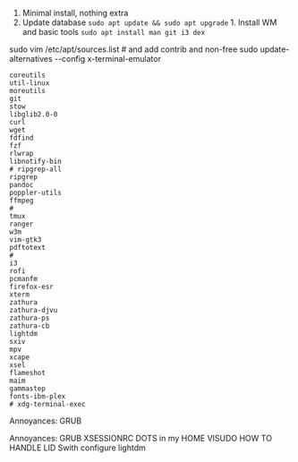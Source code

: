 1. Minimal install, nothing extra
1. Update database `sudo apt update && sudo apt upgrade` 1. Install WM and basic tools `sudo apt install man git i3 dex`

sudo vim /etc/apt/sources.list # and add contrib and non-free
sudo update-alternatives --config x-terminal-emulator

```
coreutils
util-linux
moreutils
git
stow
libglib2.0-0
curl
wget
fdfind
fzf
rlwrap
libnotify-bin
# ripgrep-all
ripgrep
pandoc
poppler-utils
ffmpeg
#
tmux
ranger
w3m
vim-gtk3
pdftotext
#
i3
rofi
pcmanfm
firefox-esr
xterm
zathura
zathura-djvu
zathura-ps
zathura-cb
lightdm
sxiv
mpv
xcape
xsel
flameshot
maim
gammastep
fonts-ibm-plex
# xdg-terminal-exec

```
Annoyances:
GRUB

Annoyances:
GRUB
XSESSIONRC
DOTS in my HOME
VISUDO
HOW TO HANDLE LID Swith
configure lightdm
